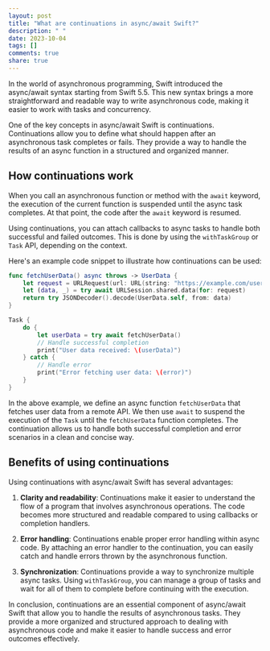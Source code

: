 ```yaml
---
layout: post
title: "What are continuations in async/await Swift?"
description: " "
date: 2023-10-04
tags: []
comments: true
share: true
---
```


In the world of asynchronous programming, Swift introduced the async/await syntax starting from Swift 5.5. This new syntax brings a more straightforward and readable way to write asynchronous code, making it easier to work with tasks and concurrency.

One of the key concepts in async/await Swift is continuations. Continuations allow you to define what should happen after an asynchronous task completes or fails. They provide a way to handle the results of an async function in a structured and organized manner.

## How continuations work

When you call an asynchronous function or method with the `await` keyword, the execution of the current function is suspended until the async task completes. At that point, the code after the `await` keyword is resumed.

Using continuations, you can attach callbacks to async tasks to handle both successful and failed outcomes. This is done by using the `withTaskGroup` or `Task` API, depending on the context.

Here's an example code snippet to illustrate how continuations can be used:

```swift
func fetchUserData() async throws -> UserData {
    let request = URLRequest(url: URL(string: "https://example.com/user")!)
    let (data, _) = try await URLSession.shared.data(for: request)
    return try JSONDecoder().decode(UserData.self, from: data)
}

Task {
    do {
        let userData = try await fetchUserData()
        // Handle successful completion
        print("User data received: \(userData)")
    } catch {
        // Handle error
        print("Error fetching user data: \(error)")
    }
}
```

In the above example, we define an async function `fetchUserData` that fetches user data from a remote API. We then use `await` to suspend the execution of the `Task` until the `fetchUserData` function completes. The continuation allows us to handle both successful completion and error scenarios in a clean and concise way.

## Benefits of using continuations

Using continuations with async/await Swift has several advantages:

1. **Clarity and readability**: Continuations make it easier to understand the flow of a program that involves asynchronous operations. The code becomes more structured and readable compared to using callbacks or completion handlers.

2. **Error handling**: Continuations enable proper error handling within async code. By attaching an error handler to the continuation, you can easily catch and handle errors thrown by the asynchronous function.

3. **Synchronization**: Continuations provide a way to synchronize multiple async tasks. Using `withTaskGroup`, you can manage a group of tasks and wait for all of them to complete before continuing with the execution.

In conclusion, continuations are an essential component of async/await Swift that allow you to handle the results of asynchronous tasks. They provide a more organized and structured approach to dealing with asynchronous code and make it easier to handle success and error outcomes effectively.